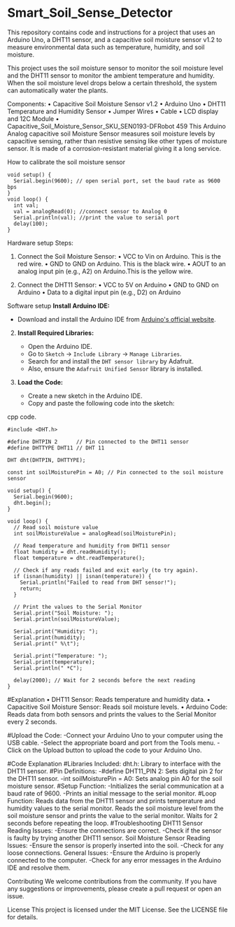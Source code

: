 # Smart_Soil_Sense_Detector
This repository contains code and instructions for a  project that uses an Arduino Uno, a DHT11 sensor, and a capacitive soil moisture sensor v1.2 to measure environmental data such as temperature, humidity, and soil moisture.

This project uses the soil moisture sensor to monitor the soil moisture level and the DHT11 sensor to monitor the ambient temperature and humidity. When the soil moisture level drops below a certain threshold, the system can automatically water the plants.

Components:
•	Capacitive Soil Moisture Sensor v1.2
•	Arduino Uno
•	DHT11 Temperature and Humidity Sensor
•	Jumper Wires
•	Cable
•	LCD display and 12C Module
•	
Capacitive_Soil_Moisture_Sensor_SKU_SEN0193-DFRobot 459
This Arduino Analog capacitive soil Moisture Sensor measures soil moisture levels by capacitive sensing, rather than resistive sensing like other types of moisture sensor. It is made of a corrosion-resistant material giving it a long service.

How to calibrate the soil moisture sensor
```
void setup() {
  Serial.begin(9600); // open serial port, set the baud rate as 9600 bps
}
void loop() {
  int val;
  val = analogRead(0); //connect sensor to Analog 0
  Serial.println(val); //print the value to serial port
  delay(100);
}
```
Hardware setup
Steps:		
1.	Connect the Soil Moisture Sensor:
•	VCC to Vin on Arduino. This is the red wire.
•	GND to GND on Arduino. This is the black wire.
•	AOUT to an analog input pin (e.g., A2) on Arduino.This is the yellow wire.


2.	Connect the DHT11 Sensor:
•	VCC to 5V on Arduino
•	GND to GND on Arduino
•	Data to a digital input pin (e.g., D2) on Arduino





Software setup
**Install Arduino IDE:**
   - Download and install the Arduino IDE from [Arduino's official website](https://www.arduino.cc/en/software).

2. **Install Required Libraries:**
   - Open the Arduino IDE.
   - Go to `Sketch` -> `Include Library` -> `Manage Libraries`.
   - Search for and install the `DHT sensor library` by Adafruit.
   - Also, ensure the `Adafruit Unified Sensor` library is installed.

3. **Load the Code:**
   - Create a new sketch in the Arduino IDE.
   - Copy and paste the following code into the sketch:

cpp code.
```
#include <DHT.h>

#define DHTPIN 2      // Pin connected to the DHT11 sensor
#define DHTTYPE DHT11 // DHT 11

DHT dht(DHTPIN, DHTTYPE);

const int soilMoisturePin = A0; // Pin connected to the soil moisture sensor

void setup() {
  Serial.begin(9600);
  dht.begin();
}

void loop() {
  // Read soil moisture value
  int soilMoistureValue = analogRead(soilMoisturePin);

  // Read temperature and humidity from DHT11 sensor
  float humidity = dht.readHumidity();
  float temperature = dht.readTemperature();

  // Check if any reads failed and exit early (to try again).
  if (isnan(humidity) || isnan(temperature)) {
    Serial.println("Failed to read from DHT sensor!");
    return;
  }

  // Print the values to the Serial Monitor
  Serial.print("Soil Moisture: ");
  Serial.println(soilMoistureValue);

  Serial.print("Humidity: ");
  Serial.print(humidity);
  Serial.print(" %\t");
  
  Serial.print("Temperature: ");
  Serial.print(temperature);
  Serial.println(" *C");

  delay(2000); // Wait for 2 seconds before the next reading
}
```
#Explanation
•	DHT11 Sensor: Reads temperature and humidity data.
•	Capacitive Soil Moisture Sensor: Reads soil moisture levels.
•	Arduino Code: Reads data from both sensors and prints the values to the Serial Monitor every 2 seconds.

#Upload the Code:
  -Connect your Arduino Uno to your computer using the USB cable.
  -Select the appropriate board and port from the Tools menu.
  -Click on the Upload button to upload the code to your Arduino Uno.
  
#Code Explanation
#Libraries Included:
  dht.h: Library to interface with the DHT11 sensor.
#Pin Definitions: -#define DHT11_PIN 2: Sets digital pin 2 for the DHT11 sensor.
                  -int soilMoisturePin = A0: Sets analog pin A0 for the soil moisture sensor.
#Setup Function: -Initializes the serial communication at a baud rate of 9600.
                -Prints an initial message to the serial monitor.
#Loop Function:
              Reads data from the DHT11 sensor and prints temperature and humidity values to the serial monitor.
              Reads the soil moisture level from the soil moisture sensor and prints the value to the serial monitor.
              Waits for 2 seconds before repeating the loop.
#Troubleshooting
DHT11 Sensor Reading Issues:
  -Ensure the connections are correct.
  -Check if the sensor is faulty by trying another DHT11 sensor.
Soil Moisture Sensor Reading Issues:
  -Ensure the sensor is properly inserted into the soil.
  -Check for any loose connections.
General Issues:
  -Ensure the Arduino is properly connected to the computer.
  -Check for any error messages in the Arduino IDE and resolve them.
  
Contributing
We welcome contributions from the community. If you have any suggestions or improvements, please create a pull request or open an issue.

License
This project is licensed under the MIT License. See the LICENSE file for details.
